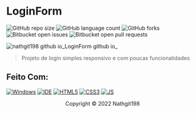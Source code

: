 # LoginForm

![GitHub repo size](https://img.shields.io/github/repo-size/nathgit198/LoginForm.github.io?style=for-the-badge)
![GitHub language count](https://img.shields.io/github/languages/count/nathgit198/LoginForm.github.io?style=for-the-badge)
![GitHub forks](https://img.shields.io/github/forks/nathgit198/LoginForm.github.io?style=for-the-badge)
![Bitbucket open issues](https://img.shields.io/bitbucket/issues/nathgit198/LoginForm.github.io?style=for-the-badge)
![Bitbucket open pull requests](https://img.shields.io/bitbucket/pr-raw/nathgit198/LoginForm.github.io?style=for-the-badge)

![nathgit198 github io_LoginForm github io_](https://user-images.githubusercontent.com/83317033/162595409-e58fa693-bff1-48f1-ad79-e68a5483f907.png)

> Projeto de login simples responsivo e com poucas funcionalidades

## Feito Com:
[![Windows](https://img.shields.io/badge/Windows-0078D6?style=for-the-badge&logo=windows&logoColor=white)](https://www.microsoft.com/pt-br/windows/get-windows-10)
[![IDE](https://img.shields.io/badge/Visual_studio_code-0078D4?style=for-the-badge&logo=visual%20studio%20code&logoColor=white)](https://code.visualstudio.com/)
[![HTML5](https://img.shields.io/badge/HTML5-E34F26?style=for-the-badge&logo=html5&logoColor=white)](https://developer.mozilla.org/pt-BR/docs/Web/HTML)
[![CSS3](https://img.shields.io/badge/CSS3-1572B6?style=for-the-badge&logo=css3&logoColor=white)](https://developer.mozilla.org/pt-BR/docs/Web/CSS)
[![JS](https://img.shields.io/badge/JAVASCRIPT-1572B6?style=for-the-badge&logo=js&logoColor=white)](https://developer.mozilla.org/pt-BR/docs/Web/JS)

<p align="center">Copyright © 2022 Nathgit198</p>

